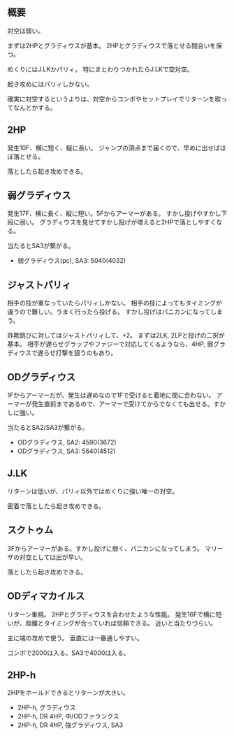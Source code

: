 ## 概要

対空は弱い。

まずは2HPとグラディウスが基本。
2HPとグラディウスで落とせる間合いを保つ。

めくりにはJ.LKかパリィ。
特にまとわりつかれたらJ.LKで空対空。

起き攻めにはパリィしかない。

確実に対空するというよりは、対空からコンボやセットプレイでリターンを取ってなんとかする。

## 2HP

発生10F、横に短く、縦に長い。
ジャンプの頂点まで届くので、早めに出せばほぼ落とせる。

落としたら起き攻めできる。

## 弱グラディウス

発生17F、横に長く、縦に短い。5Fからアーマーがある。
すかし投げやすかし下段に弱い。
グラディウスを見せてすかし投げが増えると2HPで落としやすくなる。

当たるとSA3が繋がる。

- 弱グラディウス(pc), SA3: 5040(4032)

## ジャストパリィ

相手の技が重なっていたらパリィしかない。
相手の技によってもタイミングが違うので難しい。うまく行ったら投げる。
すかし投げはパニカンになってしまう。

詐欺跳びに対してはジャストパリィして、+2。
まずは2LK, 2LPと投げの二択が基本。
相手が遅らせグラップやファジーで対応してくるようなら、4HP, 弱グラディウスで遅らせ打撃を狙うのもあり。

## ODグラディウス

1Fからアーマーだが、発生は遅めなので1Fで受けると着地に間に合わない。
アーマーが発生直前まであるので、アーマーで受けてからでなくても出せる。すかしに強い。

当たるとSA2/SA3が繋がる。

- ODグラディウス, SA2: 4590(3672)
- ODグラディウス, SA3: 5640(4512)

## J.LK

リターンは低いが、パリィ以外ではめくりに強い唯一の対空。

密着で落としたら起き攻めできる。

## スクトゥム

3Fからアーマーがある。すかし投げに弱く、パニカンになってしまう。
マリーザの対空としては出が早い。

落としたら起き攻めできる。

## ODディマカイルス

リターン重視。
2HPとグラディウスを合わせたような性能。
発生16Fで横に短いが、距離とタイミングが合っていれば信頼できる。
近いと当たりづらい。

主に端の攻めで使う。
垂直には一番通しやすい。

コンボで2000は入る。SA3で4000は入る。

## 2HP-h

2HPをホールドできるとリターンが大きい。

- 2HP-h, グラディウス
- 2HP-h, DR 4HP, 中/ODファランクス
- 2HP-h, DR 4HP, 強グラディウス, SA3
